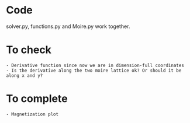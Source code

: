 # Code 
solver.py, functions.py and Moire.py work together.

# To check
    - Derivative function since now we are in dimension-full coordinates
    - Is the derivative along the two moire lattice ok? Or should it be along x and y?
# To complete
    - Magnetization plot
